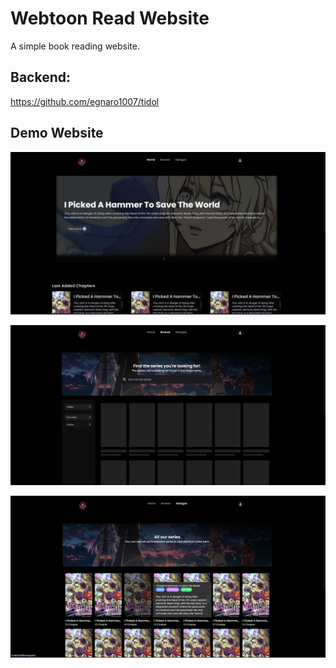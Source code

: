 # Webtoon Read Website

 A simple book reading website.

## Backend:
https://github.com/egnaro1007/tidol

## Demo Website

![](./assets/demo_1.png)

![](./assets/demo_2.png)

![](./assets/demo_3.png)
